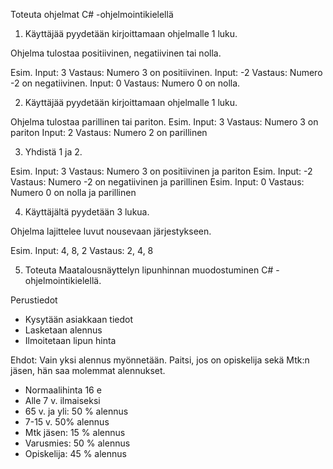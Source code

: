 Toteuta ohjelmat C# -ohjelmointikielellä
1. Käyttäjää pyydetään kirjoittamaan ohjelmalle 1 luku.

Ohjelma tulostaa positiivinen, negatiivinen tai nolla.

Esim. Input: 3 Vastaus: Numero 3 on positiivinen.
Input: -2 Vastaus: Numero -2 on negatiivinen.
Input: 0 Vastaus: Numero 0 on nolla.

2. Käyttäjää pyydetään kirjoittamaan ohjelmalle 1 luku.

Ohjelma tulostaa parillinen tai pariton.
Esim. Input: 3 Vastaus: Numero 3 on pariton
Input: 2 Vastaus: Numero 2 on parillinen

3. Yhdistä 1 ja 2.

Esim. Input: 3 Vastaus: Numero 3 on positiivinen ja pariton
Esim. Input: -2 Vastaus: Numero -2 on negatiivinen ja parillinen
Esim. Input: 0 Vastaus: Numero 0 on nolla ja parillinen

4. Käyttäjältä pyydetään 3 lukua.

Ohjelma lajittelee luvut nousevaan järjestykseen.

Esim. Input: 4, 8, 2 Vastaus: 2, 4, 8

5. Toteuta Maatalousnäyttelyn lipunhinnan muodostuminen C# -ohjelmointikielellä.

Perustiedot
- Kysytään asiakkaan tiedot
- Lasketaan alennus
- Ilmoitetaan lipun hinta

Ehdot: Vain yksi alennus myönnetään. Paitsi, jos on opiskelija sekä Mtk:n jäsen, hän saa molemmat alennukset.
- Normaalihinta 16 e
- Alle 7 v. ilmaiseksi
- 65 v. ja yli: 50 % alennus
- 7-15 v. 50% alennus
- Mtk jäsen: 15 % alennus
- Varusmies: 50 % alennus
- Opiskelija: 45 % alennus
